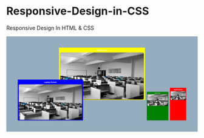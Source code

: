 # Responsive-Design-in-CSS
Responsive Design In HTML & CSS

<img src="Responsive Design.png" alt="Responsive Design">

